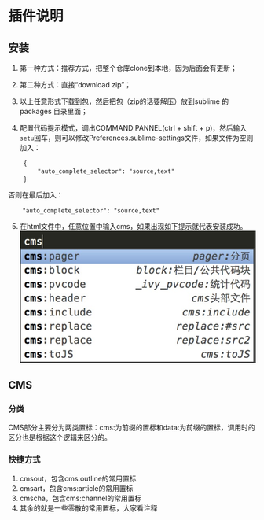 # 插件说明

## 安装

1. 第一种方式：推荐方式，把整个仓库clone到本地，因为后面会有更新；
2. 第二种方式：直接“download zip”；
3. 以上任意形式下载到包，然后把包（zip的话要解压）放到sublime 的packages 目录里面；
4. 配置代码提示模式，调出COMMAND PANNEL(ctrl + shift + p)，然后输入 `setu`回车，则可以修改Preferences.sublime-settings文件，如果文件为空则加入：

		{
			"auto_complete_selector": "source,text"
		}
否则在最后加入：

		"auto_complete_selector": "source,text"
		
5. 在html文件中，任意位置中输入cms，如果出现如下提示就代表安装成功。
![image](images/tip.png)

## CMS

### 分类

CMS部分主要分为两类置标：cms:为前缀的置标和data:为前缀的置标，调用时的区分也是根据这个逻辑来区分的。 

### 快捷方式

1. cmsout，包含cms:outline的常用置标
2. cmsart，包含cms:article的常用置标
3. cmscha，包含cms:channel的常用置标
4. 其余的就是一些零散的常用置标，大家看注释

